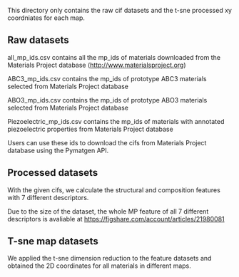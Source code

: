 This directory only contains the raw cif datasets and the t-sne processed xy coordniates for each map.

## Raw datasets

all_mp_ids.csv contains all the mp_ids of materials downloaded from the Materials Project database (http://www.materialsproject.org)

ABC3_mp_ids.csv contains the mp_ids of prototype ABC3 materials selected from Materials Project database

ABO3_mp_ids.csv contains the mp_ids of prototype ABO3 materials selected from Materials Project database

Piezoelectric_mp_ids.csv contains the mp_ids of materials with annotated piezoelectric properties from Materials Project database

Users can use these ids to download the cifs from Materials Project database using the Pymatgen API.

## Processed datasets

With the given cifs, we calculate the structural and composition features with 7 different descriptors. 

Due to the size of the dataset, the whole MP feature of all 7 different descriptors is avaliable at 
https://figshare.com/account/articles/21980081

## T-sne map datasets

We applied the t-sne dimension reduction to the feature datasets and obtained the 2D coordinates for all materials in different maps.

